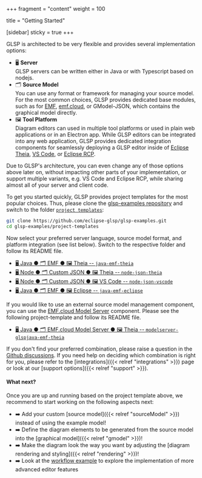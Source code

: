 +++
fragment = "content"
weight = 100

title = "Getting Started"

[sidebar]
  sticky = true
+++

GLSP is architected to be very flexible and provides several implementation options:

* 🖥️ **Server**<br/>
   GLSP servers can be written either in Java or with Typescript based on nodejs.
* 🗂️ **Source Model**<br/>
   You can use any format or framework for managing your source model.
   For the most common choices, GLSP provides dedicated base modules, such as for [EMF](https://www.eclipse.org/modeling/emf), [emf.cloud](https://www.eclipse.org/emfcloud), or GModel-JSON, which contains the graphical model directly.
* 🖼️ **Tool Platform**<br/>
   Diagram editors can used in multiple tool platforms or used in plain web applications or in an Electron app.
   While GLSP editors can be integrated into any web application, GLSP provides dedicated integration components for seamlessly deploying a GLSP editor inside of [Eclipse Theia](https://www.theia-ide.org), [VS Code](https://code.visualstudio.com), or [Eclipse RCP](https://www.eclipse.org/ide).

Due to GLSP's architecture, you can even change any of those options above later on, without impacting other parts of your implementation, or support multiple variants, e.g. VS Code and Eclipse RCP, while sharing almost all of your server and client code.

To get you started quickly, GLSP provides project templates for the most popular choices.
Thus, please clone the [glsp-examples repository](https://github.com/eclipse-glsp/glsp-examples) and switch to the folder [`project templates`](https://github.com/eclipse-glsp/glsp-examples/tree/master/project-templates):

```bash
git clone https://github.com/eclipse-glsp/glsp-examples.git
cd glsp-examples/project-templates
```

Now select your preferred server language, source model format, and platform integration (see list below).
Switch to the respective folder and follow its README file.

* [🖥️ Java ● 🗂️ EMF ● 🖼️ Theia -- `java-emf-theia`](https://github.com/eclipse-glsp/glsp-examples/tree/master/project-templates/java-emf-theia)
* [🖥️ Node ● 🗂️ Custom JSON ● 🖼️ Theia -- `node-json-theia`](https://github.com/eclipse-glsp/glsp-examples/tree/master/project-templates/node-json-theia)
* [🖥️ Node ● 🗂️ Custom JSON ● 🖼️ VS Code -- `node-json-vscode`](https://github.com/eclipse-glsp/glsp-examples/tree/master/project-templates/node-json-vscode)
* [🖥️ Java ● 🗂️ EMF ● 🖼️ Eclipse -- `java-emf-eclipse`](https://github.com/eclipse-glsp/glsp-examples/tree/master/project-templates/java-emf-eclipse)

If you would like to use an external source model management component, you can use the [EMF.cloud Model Server](https://github.com/eclipse-emfcloud/emfcloud-modelserver/) component.
Please see the following project-template and follow its README file.

* [🖥️ Java ● 🗂️ EMF.cloud Model Server ● 🖼️ Theia -- `modelserver-glspjava-emf-theia`](https://github.com/eclipse-emfcloud/modelserver-glsp-integration/tree/main/project-templates/modelserver-glspjava-emf-theia)

If you don't find your preferred combination, please raise a question in the [Github discussions](https://github.com/eclipse-glsp/glsp/discussions).
If you need help on deciding which combination is right for you, please refer to the [integrations]({{< relref  "integrations" >}}) page or look at our [support options]({{< relref  "support" >}}).

#### What next?

Once you are up and running based on the project template above, we recommend to start working on the following aspects next:

* ➡️ Add your custom [source model]({{< relref  "sourceModel" >}}) instead of using the example model!
* ➡️ Define the diagram elements to be generated from the source model into the [graphical model]({{< relref  "gmodel" >}})!
* ➡️ Make the diagram look the way you want by adjusting the [diagram rendering and styling]({{< relref  "rendering" >}})!
* ➡️ Look at the [workflow example](https://github.com/eclipse-glsp/glsp-examples/tree/master/workflow) to explore the implementation of more advanced editor features
